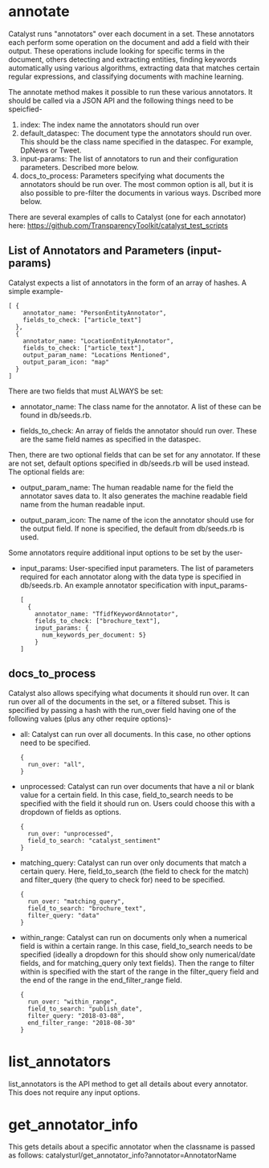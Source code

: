 # annotate

Catalyst runs "annotators" over each document in a set. These annotators each
perform some operation on the document and add a field with their
output. These operations include looking for specific terms in the document,
others detecting and extracting entities, finding keywords automatically using
various algorithms, extracting data that matches certain regular expressions,
and classifying documents with machine learning.

The annotate method makes it possible to run these various annotators. It
should be called via a JSON API and the following things need to be speicfied-
1. index: The index name the annotators should run over
2. default_dataspec: The document type the annotators should run over. This
should be the class name specified in the dataspec. For example, DpNews or
Tweet.
3. input-params: The list of annotators to run and their configuration
parameters. Described more below.
4. docs_to_process: Parameters specifying what documents the annotators should
be run over. The most common option is all, but it is also possible to
pre-filter the documents in various ways. Dscribed more below.

There are several examples of calls to Catalyst (one for each annotator) here:
https://github.com/TransparencyToolkit/catalyst_test_scripts


## List of Annotators and Parameters (input-params)

Catalyst expects a list of annotators in the form of an array of hashes. A
simple example-

```
[ {
    annotator_name: "PersonEntityAnnotator",
    fields_to_check: ["article_text"]
  },
  {
    annotator_name: "LocationEntityAnnotator",
    fields_to_check: ["article_text"],
    output_param_name: "Locations Mentioned",
    output_param_icon: "map"
  }
]
```

There are two fields that must ALWAYS be set:

* annotator_name: The class name for the annotator. A list of these can be
  found in db/seeds.rb.

* fields_to_check: An array of fields the annotator should run over. These are
  the same field names as specified in the dataspec.


Then, there are two optional fields that can be set for any annotator. If
these are not set, default options specified in db/seeds.rb will be used
instead. The optional fields are:

* output_param_name: The human readable name for the field the annotator saves
  data to. It also generates the machine readable field name from the human
  readable input.

* output_param_icon: The name of the icon the annotator should use for the
  output field. If none is specified, the default from db/seeds.rb is used.


Some annotators require additional input options to be set by the user-

* input_params: User-specified input parameters. The list of parameters
  required for each annotator along with the data type is specified in
  db/seeds.rb. An example annotator specification with input_params-
  
  ```
  [
    {
      annotator_name: "TfidfKeywordAnnotator",
      fields_to_check: ["brochure_text"],
      input_params: {
        num_keywords_per_document: 5}
      }			
  ]
  ```


## docs_to_process

Catalyst also allows specifying what documents it should run over. It can run
over all of the documents in the set, or a filtered subset. This is specified
by passing a hash with the run_over field having one of the following values
(plus any other require options)-

* all: Catalyst can run over all documents. In this case, no other options
  need to be specified.
  ```
  {
    run_over: "all",
  }
  ```

* unprocessed: Catalyst can run over documents that have a nil or blank value
  for a certain field. In this case, field_to_search needs to be specified
  with the field it should run on. Users could choose this with a dropdown of
  fields as options.
  
  ```
  {
    run_over: "unprocessed",
    field_to_search: "catalyst_sentiment"
  }
  ```
      
* matching_query: Catalyst can run over only documents that match a certain
  query. Here, field_to_search (the field to check for the match) and
  filter_query (the query to check for) need to be specified.

  ```
  {
    run_over: "matching_query",
    field_to_search: "brochure_text",
    filter_query: "data"
  }	
  ```

* within_range: Catalyst can run on documents only when a numerical field is
  within a certain range. In this case, field_to_search needs to be specified
  (ideally a dropdown for this should show only numerical/date fields, and
  for matching_query only text fields). Then the range to filter within is
  specified with the start of the range in the filter_query field and the
  end of the range in the end_filter_range field.
  
  ```
  {
    run_over: "within_range",
    field_to_search: "publish_date",
    filter_query: "2018-03-08",
    end_filter_range: "2018-08-30"
  }
  ```


# list_annotators

list_annotators is the API method to get all details about every
annotator. This does not require any input options.



# get_annotator_info

This gets details about a specific annotator when the classname is passed as
follows:
catalysturl/get_annotator_info?annotator=AnnotatorName 
